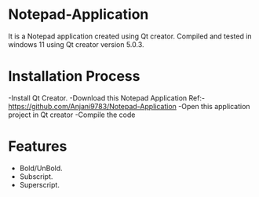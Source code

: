 # Notepad-Application
It is a Notepad application created using Qt creator.
Compiled and tested in windows 11 using Qt creator version 5.0.3.

# Installation Process
-Install Qt Creator.
-Download this Notepad Application
  Ref:-https://github.com/Anjani9783/Notepad-Application
-Open this application project in Qt creator
-Compile the code

# Features
- Bold/UnBold.
- Subscript.
- Superscript.
